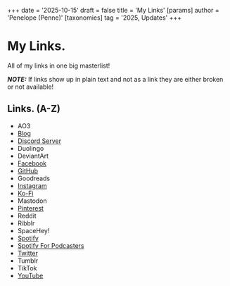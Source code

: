 +++
date = '2025-10-15'
draft = false
title = 'My Links'
[params]
    author = 'Penelope (Penne)'
[taxonomies]
  tag = '2025, Updates'
+++

# My Links.

All of my links in one big masterlist!

***NOTE:*** If links show up in plain text and not as a link they are either broken or not available!

## Links. (A-Z)

- AO3
- [Blog](https://penne.blog/)
- [Discord Server](https://discord.gg/4SfTskXKaC)
- Duolingo
- DeviantArt
- [Facebook](https://www.facebook.com/nyanccat/)
- [GitHub](https://github.com/kenny914/)
- Goodreads
- [Instagram](https://instagram.com/azte.a)
- [Ko-Fi](https://ko-fi.com/R6R1V5XR6)
- Mastodon
- [Pinterest](https://www.pinterest.com/nonbinarybyte/)
- Reddit
- Ribblr
- SpaceHey!
- [Spotify](https://open.spotify.com/user/3154zryvfprva4adogotla324bzy)
- [Spotify For Podcasters](https://open.spotify.com/show/6VyG5SBv9bVEYROB9jphwW?si=4SIK2beIS5qYqTUshKnIVA)
- [Twitter](https://x.com/penne_not_pasta)
- Tumblr
- TikTok
- [YouTube](https://youtube.com/@nonbinarybyte)